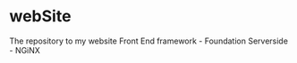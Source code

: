 webSite
=======

The repository to my website
	Front End framework - Foundation
	Serverside - NGiNX
